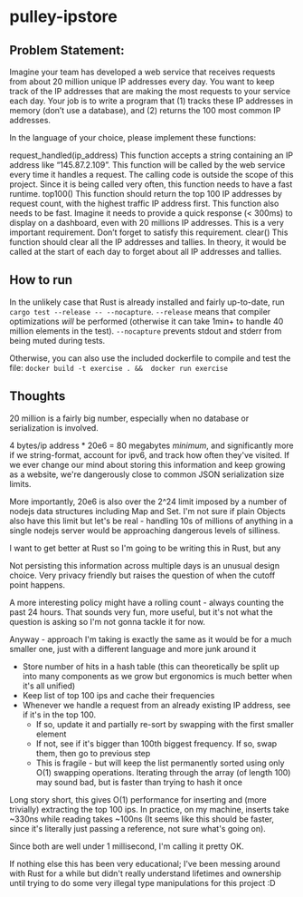 # pulley-ipstore

## Problem Statement:
Imagine your team has developed a web service that receives requests from about 20 million unique IP addresses every day. You want to keep track of the IP addresses that are making the most requests to your service each day. Your job is to write a program that (1) tracks these IP addresses in memory (don’t use a database), and (2) returns the 100 most common IP addresses.

In the language of your choice, please implement these functions:

request_handled(ip_address)
This function accepts a string containing an IP address like “145.87.2.109”. This function will be called by the web service every time it handles a request. The calling code is outside the scope of this project. Since it is being called very often, this function needs to have a fast runtime.
top100()
This function should return the top 100 IP addresses by request count, with the highest traffic IP address first. This function also needs to be fast. Imagine it needs to provide a quick response (< 300ms) to display on a dashboard, even with 20 millions IP addresses. This is a very important requirement. Don’t forget to satisfy this requirement.
clear()
This function should clear all the IP addresses and tallies. In theory, it would be called at the start of each day to forget about all IP addresses and tallies.

## How to run

In the unlikely case that Rust is already installed and fairly up-to-date, run `cargo test --release -- --nocapture`. 
`--release` means that compiler optimizations *will* be performed (otherwise it can take 1min+ to handle 40 million elements in the test). `--nocapture` prevents stdout and stderr from being muted during tests.

Otherwise, you can also use the included dockerfile to compile and test the file: 
`docker build -t exercise . &&  docker run exercise`


## Thoughts
20 million is a fairly big number, especially when no database or serialization is involved. 

4 bytes/ip address * 20e6 = 80 megabytes *minimum*, and significantly more if we string-format, account for ipv6, and track how often they've visited. If we ever change our mind about storing this information and keep growing as a website, we're dangerously close to common JSON serialization size limits. 

More importantly, 20e6 is also over the 2^24 limit imposed by a number of nodejs data structures including Map and Set. I'm not sure if plain Objects also have this limit but let's be real - handling 10s of millions of anything in a single nodejs server would be approaching dangerous levels of silliness.

I want to get better at Rust so I'm going to be writing this in Rust, but any 

Not persisting this information across multiple days is an unusual design choice. Very privacy friendly but raises the question of when the cutoff point happens. 

A more interesting policy might have a rolling count - always counting the past 24 hours. That sounds very fun, more useful, but it's not what the question is asking so I'm not gonna tackle it for now.

Anyway - approach I'm taking is exactly the same as it would be for a much smaller one, just with a different language and more junk around it
* Store number of hits in a hash table (this can theoretically be split up into many components as we grow but ergonomics is much better when it's all unified)
* Keep list of top 100 ips and cache their frequencies
* Whenever we handle a request from an already existing IP address, see if it's in the top 100. 
  * If so, update it and partially re-sort by swapping with the first smaller element
  * If not, see if it's bigger than 100th biggest frequency. If so, swap them, then go to previous step
  * This is fragile - but will keep the list permanently sorted using only O(1) swapping operations. Iterating through the array (of length 100) may sound bad, but is faster than trying to hash it once

Long story short, this gives O(1) performance for inserting and (more trivially) extracting the top 100 ips. In practice, on my machine, inserts take ~330ns while reading takes ~100ns (It seems like this should be faster, since it's literally just passing a reference, not sure what's going on).

Since both are well under 1 millisecond, I'm calling it pretty OK.

If nothing else this has been very educational; I've been messing around with Rust for a while but didn't really understand lifetimes and ownership until trying to do some very illegal type manipulations for this project :D


